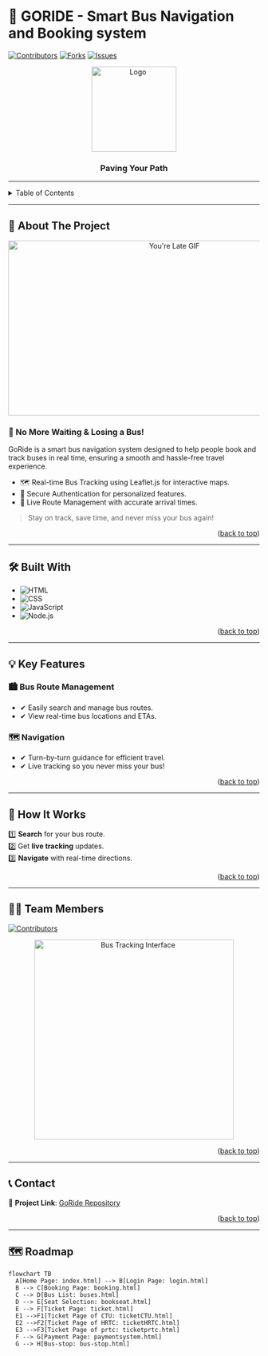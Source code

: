 # 🚌 GORIDE - Smart Bus Navigation and Booking system
<a name="readme-top"></a>

[![Contributors](https://img.shields.io/github/contributors/shruti0781/go_ride?style=for-the-badge)](https://github.com/shruti0781/go_ride/graphs/contributors)
[![Forks](https://img.shields.io/github/forks/shruti0781/go_ride?style=for-the-badge)](https://github.com/shruti0781/go_ride/network/members)
[![Issues](https://img.shields.io/github/issues/shruti0781/go_ride?style=for-the-badge)](https://github.com/shruti0781/go_ride/issues)

<p align="center">
  <img src="images/whatsapp_image.jpg" alt="Logo" width="170" height="170">
</p>

<h3 align="center">Paving Your Path</h3>

---

<details>
  <summary>Table of Contents</summary>
  <ol>
    <li><a href="#about-the-project">About The Project</a></li>
    <li><a href="#built-with">Built With</a></li>
    <li><a href="#key-features">Key Features</a></li>
    <li><a href="#how-it-works">How It Works</a></li>
    <li><a href="#team-members">Team Members</a></li>
    <li><a href="#contact">Contact</a></li>
    <li><a href="#roadmap">Roadmap</a></li>
  </ol>
</details>

---

## 📌 About The Project

<p align="center">
  <img src="images/missed-youre-late.gif" width="650" height="350" alt="You're Late GIF">
</p>

### 🚀 No More Waiting & Losing a Bus!  

GoRide is a smart bus navigation system designed to help people book and track buses in real time, ensuring a smooth and hassle-free travel experience.

- 🗺️ Real-time Bus Tracking using Leaflet.js for interactive maps.
- 🔐 Secure Authentication for personalized features.
- 📍 Live Route Management with accurate arrival times.

> Stay on track, save time, and never miss your bus again!

<p align="right">(<a href="#readme-top">back to top</a>)</p>

---

## 🛠️ Built With

- ![HTML](https://img.shields.io/badge/HTML5-E34F26?style=for-the-badge&logo=html5&logoColor=white)  
- ![CSS](https://img.shields.io/badge/CSS3-1572B6?style=for-the-badge&logo=css3&logoColor=white)  
- ![JavaScript](https://img.shields.io/badge/JavaScript-F7DF1E?style=for-the-badge&logo=javascript&logoColor=black)  
- ![Node.js](https://img.shields.io/badge/Node.js-339933?style=for-the-badge&logo=node.js&logoColor=white)  

<p align="right">(<a href="#readme-top">back to top</a>)</p>

---

## 💡 Key Features

### 🏙️ Bus Route Management  
- ✔ Easily search and manage bus routes.  
- ✔ View real-time bus locations and ETAs.  

### 🗺️ Navigation  
- ✔ Turn-by-turn guidance for efficient travel.  
- ✔ Live tracking so you never miss your bus!  

<p align="right">(<a href="#readme-top">back to top</a>)</p>

---

## 🎯 How It Works

1️⃣ **Search** for your bus route.  
2️⃣ Get **live tracking** updates.  
3️⃣ **Navigate** with real-time directions.

<p align="right">(<a href="#readme-top">back to top</a>)</p>

---

## 👩‍💻 Team Members

[![Contributors](https://contrib.rocks/image?repo=shruti0781/go_ride)](https://github.com/shruti0781/go_ride/graphs/contributors)

<p align="center">
  <img src="images/Sandy_Tsp-01_Single-12.jpg" width="400" height="400" alt="Bus Tracking Interface">
</p>

<p align="right">(<a href="#readme-top">back to top</a>)</p>

---

## 📞 Contact

📌 **Project Link**: [GoRide Repository](https://shruti0781.github.io/go_ride/)  

<p align="right">(<a href="#readme-top">back to top</a>)</p>

---

## 🗺️ Roadmap
```mermaid
flowchart TB
  A[Home Page: index.html] --> B[Login Page: login.html]
  B --> C[Booking Page: booking.html]
  C --> D[Bus List: buses.html]
  D --> E[Seat Selection: bookseat.html]
  E --> F[Ticket Page: ticket.html]
  E1 -->F1[Ticket Page of CTU: ticketCTU.html]
  E2 -->F2[Ticket Page of HRTC: ticketHRTC.html]
  E3 -->F3[Ticket Page of prtc: ticketprtc.html]
  F --> G[Payment Page: paymentsystem.html]
  G --> H[Bus-stop: bus-stop.html]
